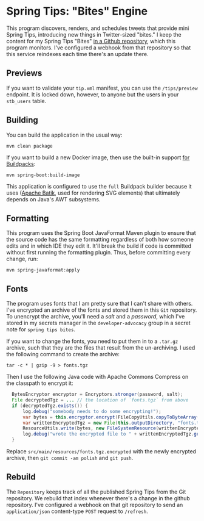 # Spring Tips: "Bites" Engine 

This program discovers, renders, and schedules tweets that provide mini Spring Tips, introducing new things in Twitter-sized "bites." I keep the content for my Spring Tips "Bites" [in a Github repository](https://github.com/spring-tips/spring-tips-twitter-tips.git), which this program monitors. I've configured a webhook from that repository so that this service reindexes each time there's an update there. 


## Previews 
If you want to validate your `tip.xml` manifest, you can use the `/tips/preview` endpoint. It is locked down, however, to anyone but the users in your `stb_users` table.

 
## Building 
You can build the application in the usual way: 

```shell 
mvn clean package
```

If you want to build a new Docker image, then use the built-in support [for Buildpacks](https://buildpacks.io): 

```shell 
mvn spring-boot:build-image
```

This application is configured to use the `full` Buildpack builder because it uses ([Apache Batik](https://xmlgraphics.apache.org/batik/), used for rendering SVG elements) that ultimately depends on Java's AWT subsystems. 

## Formatting
This program uses the Spring Boot JavaFormat Maven plugin to ensure that the source code has the same formatting regardless of both how someone edits and in which IDE they edit it. It'll break the build if code is committed without first running the formatting plugin. Thus, before committing every change, run:

```shell 
mvn spring-javaformat:apply
```


## Fonts

The program uses fonts that I am pretty sure that I can't share with others. I've encrypted an archive of the fonts and stored them in this `Git` repository. To unencrypt the archive, you'll need a _salt_ and a _password_, which I've stored in my secrets manager in the `developer-advocacy` group in a secret note for `spring tips bites`. 

If you want to change the fonts, you need to put them in to a `.tar.gz` archive, such that they are the files that result from the un-archiving. I used the following command to create the archive:

```shell
tar -c * | gzip -9 > fonts.tgz
```

Then I use the following Java code with Apache Commons Compress on the classpath to encrypt it:

```java
  BytesEncryptor encryptor = Encryptors.stronger(password, salt);
  File decryptedTgz = ... // the location of `fonts.tgz` from above
  if (decryptedTgz.exists()) {
      log.debug("somebody needs to do some encrypting!");
      var bytes = this.encryptor.encrypt(FileCopyUtils.copyToByteArray(decryptedTgz.getInputStream()));
      var writtenEncryptedTgz = new File(this.outputDirectory, "fonts.tgz.encrypted");
      ResourceUtils.write(bytes, new FileSystemResource(writtenEncryptedTgz));
      log.debug("wrote the encrypted file to " + writtenEncryptedTgz.getAbsolutePath());
  }
```

Replace `src/main/resources/fonts.tgz.encrypted` with the newly encrypted archive, then `git commit -am polish` and `git push`. 


## Rebuild 

The `Repository` keeps track of all the published Spring Tips from the Git repository. We rebuild that index whenever there's a change in the github repository. I've configured a webhook on that git repository to send an `application/json` content-type `POST` request to `/refresh`.

